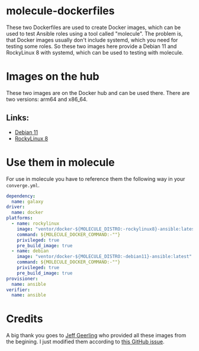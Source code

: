# molecule-dockerfiles

These two Dockerfiles are used to create Docker images, which can be used to test Ansible roles using a tool called "molecule". The problem is, that Docker images usually don't include systemd, which you need for testing some roles. So these two images here provide a Debian 11 and RockyLinux 8 with systemd, which can be used to testing with molecule.

# Images on the hub

These two images are on the Docker hub and can be used there. There are two versions: arm64 and x86_64.

## Links:
* [Debian 11](https://hub.docker.com/repository/docker/ventor/docker-debian11-ansible)
* [RockyLinux 8](https://hub.docker.com/repository/docker/ventor/docker-rockylinux8-ansible)

# Use them in molecule

For use in molecule you have to reference them the following way in your ```converge.yml```.

````yaml
dependency:
  name: galaxy
driver:
  name: docker
platforms:
  - name: rockylinux
    image: "ventor/docker-${MOLECULE_DISTRO:-rockylinux8}-ansible:latest"
    command: ${MOLECULE_DOCKER_COMMAND:-""}
    privileged: true
    pre_build_image: true
  - name: debian
    image: "ventor/docker-${MOLECULE_DISTRO:-debian11}-ansible:latest"
    command: ${MOLECULE_DOCKER_COMMAND:-""}
    privileged: true
    pre_build_image: true
provisioner:
  name: ansible
verifier:
  name: ansible
````

# Credits

A big thank you goes to [Jeff Geerling](https://www.github.com/geerlingguy) who provided all these images from the begining. I just modified them according to [this GitHub issue](https://github.com/geerlingguy/docker-ubuntu2004-ansible/issues/18).